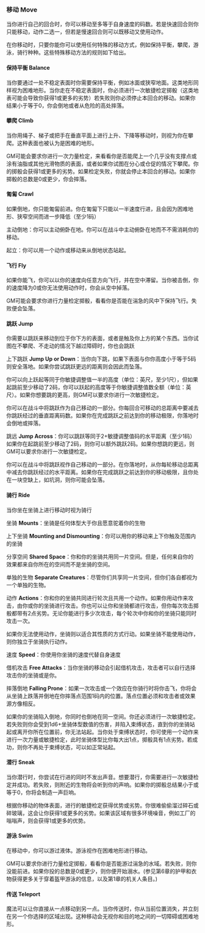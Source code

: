### 移动 Move

当你进行自己的回合时，你可以移动至多等于自身速度的码数。若是快速回合则你只能移动，动作二选一，但若是慢速回合则可以既移动又使用动作。

在你移动时，只要你能你可以使用任何特殊的移动方式，例如保持平衡，攀爬，游泳，骑行种种。这些特殊移动方法的规则如下给出。

#### 保持平衡 Balance

当你要通过一处不稳定表面时你需要保持平衡，例如冰面或狭窄地面。这类地形同样视为困难地形。当你走在不稳定表面时，你必须进行一次敏捷检定掷骰（这类地表可能会导致你获得1或更多的劣势）若失败则你必须停止本回合的移动。如果你结果小于等于0，你会倒地或者从危险的高处摔落。

#### 攀爬 Climb

当你用绳子、梯子或把手在垂直平面上进行上升、下降等移动时，则视为你在攀爬。这种表面也被认为是困难的地形。

GM可能会要求你进行一次力量检定，来看看你是否能爬上一个几乎没有支撑点或涂有油脂或其他光滑物质的表面，或者如果你试图在分心或仓促的情况下攀爬。你的掷骰会获得1或更多的劣势。如果检定失败，你就会停止本回合的移动。如果你掷骰的总数是0或更少，你会摔落。

#### 匍匐 Crawl

如果倒地，你只能匍匐前进。你在匍匐下只能以一半速度行进，且会因为困难地形、狭窄空间而进一步降低（至少1码）

主动倒地：你可以主动俯卧在地。你可以在战斗中主动俯卧在地而不不需消耗你的移动。

起立：你可以用一个动作或移动来从倒地状态站起。

#### 飞行 Fly

如果你能飞，你可以以你的速度向任意方向飞行，并在空中滞留。当你被击倒，你的速度降为0或你无法使用动作时，你会从空中掉落。

GM可能会要求你进行力量检定掷骰，看看你是否能在湍急的风中下保持飞行。失败便会坠落。

#### 跳跃 Jump

你需要以跳跃来移动到位于你下方的表面，或者是触及你上方的某个东西。当你试图在不攀爬、不走动的情况下越过障碍时，你也会跳跃

上下跳跃 **Jump Up or
Down**：当你向下跳，如果下表面与你你高度小于等于5码则安全落地。如果你尝试跳跃更远的距离则会因此而坠落。

你可以向上跃起等同于你敏捷调整值一半的高度（单位：英尺，至少1尺），但如果起跳前至少移动了2码，你可以跃起的高度等于你敏捷调整值数全额（单位：英尺）。如果你想要跳的更高，则GM可以要求你进行一次敏捷检定。

你可以在战斗中将跳跃作为自己移动的一部分。你每回合可移动的总距离中要减去你跳跃经过的垂直距离码数。如果你在完成跳跃之前达到你的移动极限，你落地时会倒地或摔落。

跳远 **Jump
Across**：你可以跳跃等同于2+敏捷调整值码的水平距离（至少1码）如果你在起跳前至少移动了2码，则你可以额外跳跃2码。如果你想跳的更远，则GM可以要求你进行一次敏捷检定。

你可以在战斗中将跳跃视作自己移动的一部分。在你落地时，从你每轮移动总距离中减去你跳跃经过的水平距离。如果你在完成跳跃之前达到你的移动极限，且你处在一块空缺上，如坑洞，则你可能会坠落。

#### 骑行 Ride

当你坐在坐骑上进行移动时视为骑行

坐骑 **Mounts**：坐骑是任何体型大于你且愿意驼着你的生物

上下坐骑 **Mounting and
Dismounting**：你可以用你的移动来上下你触及范围内的坐骑

分享空间 **Shared
Space**：你和你的坐骑共用同一片空间。但是，任何来自你的效果都来自你所在的空间而不是坐骑的空间。

单独的生物 **Separate
Creatures**：尽管你们共享同一片空间，但你们各自都视为一个单独的生物。

动作
**Actions**：你和你的坐骑共同进行轮次且共用一个动作。如果你用动作来攻击，由你或你的坐骑进行攻击。你也可以让你和坐骑都进行攻击，但你每次攻击掷骰都带有2点劣势。无论你能进行多少次攻击，每个轮次中你和你的坐骑只能同时攻击一次。

如果你无法使用动作，坐骑则以适合其性质的方式行动。如果坐骑不能使用动作，则你独立于坐骑执行动作。

速度 **Speed**：你使用你坐骑的速度代替自身速度

借机攻击 **Free
Attacks**：当你坐骑的移动会引起借机攻击，攻击者可以自行选择攻击你的坐骑或是你。

摔落倒地 **Falling
Prone**：如果一次攻击或一个效应在你骑行时将你击飞，你将会从坐骑上跌落并倒地在你摔落点范围1码内的位置。落点位置必须和攻击者或效果源方像相反。

如果你的坐骑陷入倒地，你同时也倒地在同一空间。你还必须进行一次敏捷检定。若失败则你会受到1d6+坐骑体型数值的伤害，并陷入束缚状态，直到你的坐骑站起或离开你所在位置前，你无法站起。当你处于束缚状态时，你可使用一个动作来进行一次力量或敏捷检定，此时坐骑体型比你每大出1点，掷骰具有1点劣势。若成功，则你不再处于束缚状态，可以如正常站起。

#### 潜行 Sneak

当你潜行时，你尝试在行进的同时不发出声音。想要潜行，你需要进行一次敏捷检定并成功。若失败，则附近的生物将会听到你的声响。如果你的掷骰总结果小于或等于0，你将会制造一声巨响。

根据你移动的物体表面，进行的敏捷检定获得优势或劣势。你很难偷偷溜过碎石或碎玻璃，这会让你获得1或更多的劣势。如果该区域有很多环境噪音，例如工厂的嗡嗡声，则会获得1或更多的优势。

#### 游泳 Swim

在移动中，你可以游过液体。游泳视作在困难地形进行移动。

GM可以要求你进行力量检定掷骰，看看你是否能游过湍急的水域。若失败，则你没能前进。如果你投的总数是0或更少，则你便开始溺水。(参见第6章的护甲和衣物获得更多关于穿着盔甲游泳的信息，以及第1章的机关人条目。)

#### 传送 Teleport

魔法可以让你直接从一点移动到另一点。当你传送时，你从当前位置消失，并立刻在另一个你选择的区域出现。这种移动会无视你和目的地之间的一切障碍或困难地形。
